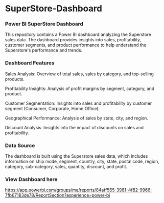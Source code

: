 # SuperStore-Dashboard

### Power BI SuperStore Dashboard

This repository contains a Power BI dashboard analyzing the Superstore sales data. The dashboard provides insights into sales, profitability, customer segments, and product performance to help understand the Superstore's performance and trends.

### Dashboard Features

Sales Analysis: Overview of total sales, sales by category, and top-selling products.

Profitability Insights: Analysis of profit margins by segment, category, and product.

Customer Segmentation: Insights into sales and profitability by customer segment (Consumer, Corporate, Home Office).

Geographical Performance: Analysis of sales by state, city, and region. 

Discount Analysis: Insights into the impact of discounts on sales and profitability.

### Data Source

The dashboard is built using the Superstore sales data, which includes information on ship mode, segment, country, city, state, postal code, region, category, sub-category, sales, quantity, discount, and profit.

### View Dashboard here

https://app.powerbi.com/groups/me/reports/84aff565-3981-4f82-9966-7fb67183de78/ReportSection?experience=power-bi

